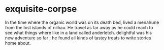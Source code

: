 # exquisite-corpse
In the time where the organic world was on its death bed, lived a menahune from the lost islands of niihau.
He travel as far away as he could reach to see what things where like in a land called anderletch.
delightful was his new adventure so far ; he found all kinds of tastey treats to write stories home about.
